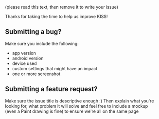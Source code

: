 (please read this text, then remove it to write your issue)

Thanks for taking the time to help us improve KISS!

## Submitting a bug?
Make sure you include the following:

* app version
* android version
* device used
* custom settings that might have an impact
* one or more screenshot

## Submitting a feature request?
Make sure the issue title is descriptive enough :)
Then explain what you're looking for, what problem it will solve and feel free to include a mockup (even a Paint drawing is fine) to ensure we're all on the same page


